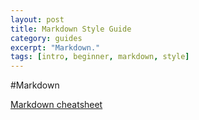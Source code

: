 ```yaml
---
layout: post
title: Markdown Style Guide
category: guides
excerpt: "Markdown."
tags: [intro, beginner, markdown, style]
---
```

#Markdown

[Markdown cheatsheet]

[Markdown cheatsheet]: https://github.com/adam-p/markdown-here/wiki/Markdown-Cheatsheet


